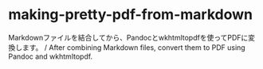 # making-pretty-pdf-from-markdown
Markdownファイルを結合してから、Pandocとwkhtmltopdfを使ってPDFに変換します。 / After combining Markdown files, convert them to PDF using Pandoc and wkhtmltopdf.
